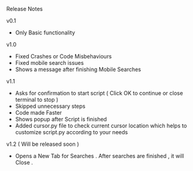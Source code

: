 Release Notes

v0.1
* Only Basic functionality 

v1.0
* Fixed Crashes or Code Misbehaviours
* Fixed mobile search issues
* Shows a message after finishing Mobile Searches

v1.1
* Asks for confirmation to start script ( Click OK to continue or close terminal to stop )
* Skipped unnecessary steps
* Code made Faster
* Shows popup after Script is finished
* Added cursor.py file to check current cursor location which helps to customize script.py according to your needs

v1.2 ( Will be released soon )
* Opens a New Tab for Searches . After searches are finished , it will Close .
